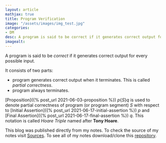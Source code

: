 ```yaml
---
layout: article
mathjax: true
title: Program Verification
image: "/assets/images/img_test.jpg"
categories:
- DM
desc: A program is said to be correct if it generates correct output for every possible input. 
imagealt: 
---
```


A program is said to be *correct* if it generates correct output for every possible input.

It consists of two parts:
* program generates correct output when it terminates. This is called *partial correctness*.
* program always terminates.

[Proposition]({% post_url 2021-06-03-proposition %}) $p\{S\}q$ is used to denote partial correctness of program (or program segment) $S$ with respect to [Initial Assertion]({% post_url 2021-06-17-initial-assertion %}) $p$ and [Final Assertion]({% post_url 2021-06-17-final-assertion %}) $q$. This notation is called *Hoare Triple* named after <b>Tony Hoare</b>.


































































































































































































































































































































































This blog was published directly from my notes.
To check the source of my notes visit [Sources](sources.html).
To see all of my notes download/clone this [repository](https://github.com/bovem/CS).